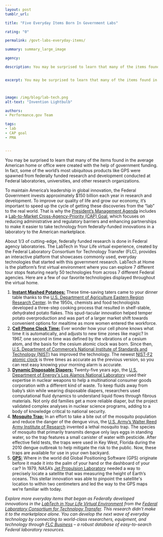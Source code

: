 ```yaml
---
layout: post
tumblr_url:

title: "Five Everyday Items Born In Government Labs"

rating: "0"

permalink: /govt-labs-everyday-items/

summary: summary_large_image

agency:

description: You may be surprised to learn that many of the items found in the average American home or office were created with the help of government funding. In fact, some of the world’s most ubiquitous products like GPS were spawned from federally funded research and development conducted at Federal laboratories, universities, and other research organizations.


excerpt: You may be surprised to learn that many of the items found in the average American home or office were created with the help of government funding. In fact, some of the world’s most ubiquitous products like GPS were spawned from federally funded research and development conducted at Federal laboratories, universities, and other research organizations.



image: /img/blog/lab-tech.png
alt-text: "Invention Lightbulb"

authors:
- Performance.gov Team

tags:
- lab
- CAP goal
- PMA


---
```

You may be surprised to learn that many of the items found in the average American home or office were created with the help of government funding. In fact, some of the world’s most ubiquitous products like GPS were spawned from federally funded research and development conducted at Federal laboratories, universities, and other research organizations.

To maintain America’s leadership in global innovation, the Federal Government invests approximately $150 billion each year in research and development. To improve our quality of life and grow our economy, it’s important to speed up the cycle of getting these discoveries from the “lab” to the real world. That is why the [President’s Management Agenda](https://www.performance.gov/PMA/PMA.html) includes a [Lab-to-Market Cross-Agency-Priority (CAP) Goal](https://www.performance.gov/CAP/lab-to-market/), which focuses on reducing administrative and regulatory barriers and enhancing partnerships to make it easier to take technology from federally-funded innovations in a laboratory to the American marketplace.

About 1/3 of cutting-edge, federally funded research is done in Federal agency laboratories. The LabTech in Your Life virtual experience, created by the Federal Laboratory Consortium for Technology Transfer (FLC), provides an interactive platform that showcases commonly used, everyday technologies that started with this government research. LabTech at Home is the platform’s first virtual environment where you can explore 7 different tour stops featuring nearly 50 technologies from across 7 different Federal agencies. Here are a few of our favorite technologies displayed throughout the virtual home.

1. [**Instant Mashed Potatoes:**](https://www.federallabs.org/successes/success-stories/ars-brings-instant-mashed-potatoes-to-the-dinner-table) These time-saving taters came to your dinner table thanks to the [U.S. Department of Agriculture Eastern Region Research Center](https://www.ars.usda.gov/northeast-area/wyndmoor-pa/eastern-regional-research-center/). In the 1950s, chemists and food technologists developed a three-step cooking process that resulted in shelf-stable, dehydrated potato flakes. This spud-tacular innovation helped temper potato overproduction and was part of a larger market shift towards convenient options for mealtime as more women entered the workforce.
2. [**Cell Phone Clock Time:**](https://www.federallabs.org/successes/success-stories/keeping-time-nist-f2-atomic-clock) Ever wonder how your cell phone knows what time it is automatically, and adjusts to new time zones like magic? In 1967, one second in time was defined by the vibrations of a cesium atom, and the basis for the cesium atomic clock was born. Since then, [U.S. Department of Commerce’s National Institute of Standards and Technology (NIST)](https://www.nist.gov/) has improved the technology. The newest [NIST-F2 atomic clock](https://www.nist.gov/pml/time-and-frequency-division/background-how-nist-f2-works) is three times as accurate as the previous version, so you can rest easy knowing your morning alarm is accurate.
3. [**Dynamic Disposable Diapers:**](https://www.federallabs.org/successes/success-stories/diaper-dynamics) Twenty-five years ago, the [U.S. Department of Energy's Los Alamos National Laboratory](https://www.lanl.gov/) used their expertise in nuclear weapons to help a multinational consumer goods corporation with a different kind of waste. To keep fluids away from baby’s skin while wearing disposable diapers, researchers used computational fluid dynamics to understand liquid flows through fibrous materials. Not only did families get a more reliable diaper, but the project validated complex analyses in nuclear science programs, adding to a body of knowledge critical to national security.
4. [**Mosquito Trap:**](https://www.federallabs.org/successes/success-stories/dod-lethal-mosquito-breeding-container) In an effort to take a bite out of the mosquito population and reduce the danger of the dengue virus, the [U.S. Army’s Walter Reed Army Institute of Research](https://www.wrair.army.mil/) invented a lethal mosquito trap. The species of mosquito that primarily transmits dengue only lays eggs in standing water, so the trap features a small canister of water with pesticide. After effective field tests, the traps were used in Key West, Florida during the 2010 dengue outbreak to help mitigate the risk to the public. Now, these traps are available for use in your own backyard.
5. [**GPS:**](https://www.federallabs.org/successes/success-stories/gps-software-packages-deliver-positioning-solutions) Where in the world did Global Positioning Software (GPS) originate before it made it into the palm of your hand or the dashboard of your car? In 1979, NASA’s [Jet Propulsion Laboratory](https://www.jpl.nasa.gov/) needed a way to precisely locate a satellite that was measuring the height of Earth’s oceans. This stellar innovation was able to pinpoint the satellite's location to within two centimeters and led the way to the GPS maps we’re familiar with today.

*Explore more everyday items that began as Federally developed innovations in the [LabTech in Your Life Virtual Environment](https://www.youvisit.com/tour/119761/?pl=v&hover=0&embed_type=immersive&embed=695087907857365360&ab=a_6&reff=https%3A%2F%2Fwww.federallabs.org%2Fsuccesses%2Flabtech-in-your-life) from the [Federal Laboratory Consortium for Technology Transfer](https://www.federallabs.org/). This research didn’t make it to the marketplace alone. You can develop the next wave of everyday technology by connecting to world-class researchers, equipment, and technology through [FLC Business](https://www.federallabs.org/flcbusiness) – a robust database of easy-to-search Federal laboratory resources.*
